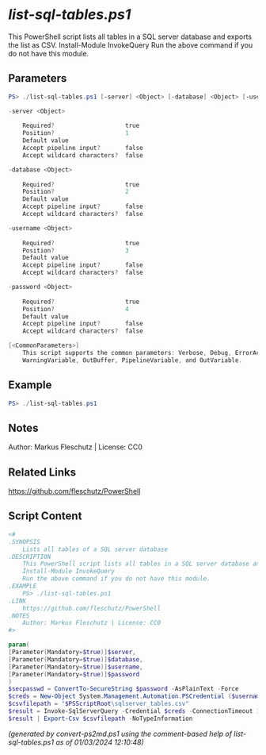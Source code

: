 *list-sql-tables.ps1*
================

This PowerShell script lists all tables in a SQL server database and exports the list as CSV.
Install-Module InvokeQuery
Run the above command if you do not have this module.

Parameters
----------
```powershell
PS> ./list-sql-tables.ps1 [-server] <Object> [-database] <Object> [-username] <Object> [-password] <Object> [<CommonParameters>]

-server <Object>
    
    Required?                    true
    Position?                    1
    Default value                
    Accept pipeline input?       false
    Accept wildcard characters?  false

-database <Object>
    
    Required?                    true
    Position?                    2
    Default value                
    Accept pipeline input?       false
    Accept wildcard characters?  false

-username <Object>
    
    Required?                    true
    Position?                    3
    Default value                
    Accept pipeline input?       false
    Accept wildcard characters?  false

-password <Object>
    
    Required?                    true
    Position?                    4
    Default value                
    Accept pipeline input?       false
    Accept wildcard characters?  false

[<CommonParameters>]
    This script supports the common parameters: Verbose, Debug, ErrorAction, ErrorVariable, WarningAction, 
    WarningVariable, OutBuffer, PipelineVariable, and OutVariable.
```

Example
-------
```powershell
PS> ./list-sql-tables.ps1

```

Notes
-----
Author: Markus Fleschutz | License: CC0

Related Links
-------------
https://github.com/fleschutz/PowerShell

Script Content
--------------
```powershell
<#
.SYNOPSIS
	Lists all tables of a SQL server database 
.DESCRIPTION
	This PowerShell script lists all tables in a SQL server database and exports the list as CSV.
	Install-Module InvokeQuery
	Run the above command if you do not have this module.
.EXAMPLE
	PS> ./list-sql-tables.ps1
.LINK
	https://github.com/fleschutz/PowerShell
.NOTES
	Author: Markus Fleschutz | License: CC0
#>

param(
[Parameter(Mandatory=$true)]$server,
[Parameter(Mandatory=$true)]$database,
[Parameter(Mandatory=$true)]$username,
[Parameter(Mandatory=$true)]$password
)
$secpasswd = ConvertTo-SecureString $password -AsPlainText -Force
$creds = New-Object System.Management.Automation.PSCredential ($username, $secpasswd)
$csvfilepath = "$PSScriptRoot\sqlserver_tables.csv"
$result = Invoke-SqlServerQuery -Credential $creds -ConnectionTimeout 10000 -Database $database -Server $server -Sql "SELECT TABLE_NAME FROM $database.INFORMATION_SCHEMA.TABLES WHERE TABLE_TYPE = 'BASE TABLE'" -CommandTimeout 10000
$result | Export-Csv $csvfilepath -NoTypeInformation
```

*(generated by convert-ps2md.ps1 using the comment-based help of list-sql-tables.ps1 as of 01/03/2024 12:10:48)*
